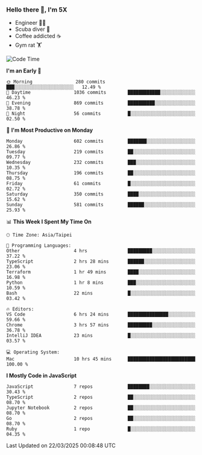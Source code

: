 ### Hello there 👋, I'm 5X

* Engineer 👨‍💻
* Scuba diver 🤿
* Coffee addicted ☕️
* Gym rat 🏋️

<!--START_SECTION:waka-->
![Code Time](http://img.shields.io/badge/Code%20Time-1%2C509%20hrs%2045%20mins-blue)

**I'm an Early 🐤** 

```text
🌞 Morning                280 commits         ███░░░░░░░░░░░░░░░░░░░░░░   12.49 % 
🌆 Daytime                1036 commits        ████████████░░░░░░░░░░░░░   46.23 % 
🌃 Evening                869 commits         ██████████░░░░░░░░░░░░░░░   38.78 % 
🌙 Night                  56 commits          █░░░░░░░░░░░░░░░░░░░░░░░░   02.50 % 
```
📅 **I'm Most Productive on Monday** 

```text
Monday                   602 commits         ███████░░░░░░░░░░░░░░░░░░   26.86 % 
Tuesday                  219 commits         ██░░░░░░░░░░░░░░░░░░░░░░░   09.77 % 
Wednesday                232 commits         ███░░░░░░░░░░░░░░░░░░░░░░   10.35 % 
Thursday                 196 commits         ██░░░░░░░░░░░░░░░░░░░░░░░   08.75 % 
Friday                   61 commits          █░░░░░░░░░░░░░░░░░░░░░░░░   02.72 % 
Saturday                 350 commits         ████░░░░░░░░░░░░░░░░░░░░░   15.62 % 
Sunday                   581 commits         ██████░░░░░░░░░░░░░░░░░░░   25.93 % 
```


📊 **This Week I Spent My Time On** 

```text
🕑︎ Time Zone: Asia/Taipei

💬 Programming Languages: 
Other                    4 hrs               █████████░░░░░░░░░░░░░░░░   37.22 % 
TypeScript               2 hrs 28 mins       ██████░░░░░░░░░░░░░░░░░░░   23.06 % 
Terraform                1 hr 49 mins        ████░░░░░░░░░░░░░░░░░░░░░   16.98 % 
Python                   1 hr 8 mins         ███░░░░░░░░░░░░░░░░░░░░░░   10.59 % 
Bash                     22 mins             █░░░░░░░░░░░░░░░░░░░░░░░░   03.42 % 

🔥 Editors: 
VS Code                  6 hrs 24 mins       ███████████████░░░░░░░░░░   59.66 % 
Chrome                   3 hrs 57 mins       █████████░░░░░░░░░░░░░░░░   36.78 % 
IntelliJ IDEA            23 mins             █░░░░░░░░░░░░░░░░░░░░░░░░   03.57 % 

💻 Operating System: 
Mac                      10 hrs 45 mins      █████████████████████████   100.00 % 
```

**I Mostly Code in JavaScript** 

```text
JavaScript               7 repos             ████████░░░░░░░░░░░░░░░░░   30.43 % 
TypeScript               2 repos             ██░░░░░░░░░░░░░░░░░░░░░░░   08.70 % 
Jupyter Notebook         2 repos             ██░░░░░░░░░░░░░░░░░░░░░░░   08.70 % 
Go                       2 repos             ██░░░░░░░░░░░░░░░░░░░░░░░   08.70 % 
Ruby                     1 repo              █░░░░░░░░░░░░░░░░░░░░░░░░   04.35 % 
```




 Last Updated on 22/03/2025 00:08:48 UTC
<!--END_SECTION:waka-->
